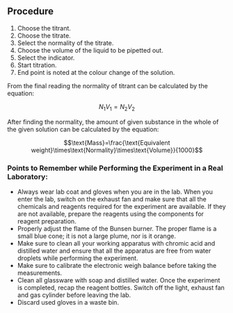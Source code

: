 ## Procedure

  <ol>
    <li>Choose the titrant.</li>
    <li>Choose the titrate.</li>
    <li>Select the normality of the titrate.</li>
    <li>Choose the volume of the liquid to be pipetted out.</li>
    <li>Select the indicator.</li>
    <li>Start titration.</li>
    <li>End point is noted at the colour change of the solution.</li>
  </ol>

  <p>From the final reading the normality of titrant can be calculated by the equation:</p>

  $$N_1V_1=N_2V_2$$



  <p>After finding the normality, the amount of given substance in the whole of the given solution can be calculated by the equation:</p>

  $$\text{Mass}=\frac{\text{Equivalent weight}\times\text{Normality}\times\text{Volume}}{1000}$$

  <h3>Points to Remember while Performing the Experiment in a Real Laboratory:</h3>
  <ul>
    <li>Always wear lab coat and gloves when you are in the lab. When you enter the lab, switch on the exhaust fan and make sure that all the chemicals and reagents required for the experiment are available. If they are not available, prepare the reagents using the components for reagent preparation.</li>
    <li>Properly adjust the flame of the Bunsen burner. The proper flame is a small blue cone; it is not a large plume, nor is it orange.</li>
    <li>Make sure to clean all your working apparatus with chromic acid and distilled water and ensure that all the apparatus are free from water droplets while performing the experiment.</li>
    <li>Make sure to calibrate the electronic weigh balance before taking the measurements.</li>
    <li>Clean all glassware with soap and distilled water. Once the experiment is completed, recap the reagent bottles. Switch off the light, exhaust fan and gas cylinder before leaving the lab.</li>
    <li>Discard used gloves in a waste bin.</li>
  </ul>
